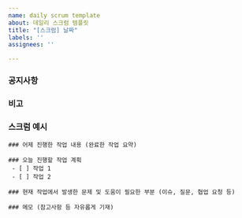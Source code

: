 ```yaml
---
name: daily scrum template
about: 데일리 스크럼 템플릿
title: "[스크럼] 날짜"
labels: ''
assignees: ''

---
```


### 공지사항	

### 비고

### 스크럼 예시
```
### 어제 진행한 작업 내용 (완료한 작업 요약)

### 오늘 진행할 작업 계획
 - [ ] 작업 1
 - [ ] 작업 2

### 현재 작업에서 발생한 문제 및 도움이 필요한 부분 (이슈, 질문, 협업 요청 등)

### 메모 (참고사항 등 자유롭게 기재)
```